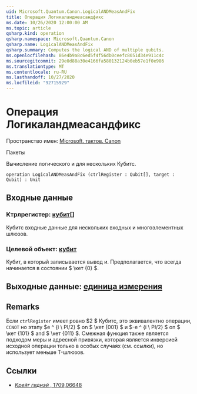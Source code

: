 ```yaml
---
uid: Microsoft.Quantum.Canon.LogicalANDMeasAndFix
title: Операция Логикаландмеасандфикс
ms.date: 10/26/2020 12:00:00 AM
ms.topic: article
qsharp.kind: operation
qsharp.namespace: Microsoft.Quantum.Canon
qsharp.name: LogicalANDMeasAndFix
qsharp.summary: Computes the logical AND of multiple qubits.
ms.openlocfilehash: 86e4b9a8c6ed5f4f56db0ceefc8051d34e911c4c
ms.sourcegitcommit: 29e0d88a30e4166fa580132124b0eb57e1f0e986
ms.translationtype: MT
ms.contentlocale: ru-RU
ms.lasthandoff: 10/27/2020
ms.locfileid: "92715929"
---
```

# <a name="logicalandmeasandfix-operation"></a>Операция Логикаландмеасандфикс

Пространство имен: [Microsoft. тактов. Canon](xref:Microsoft.Quantum.Canon)

Пакеты [](https://nuget.org/packages/)


Вычисление логического и для нескольких Кубитс.

```qsharp
operation LogicalANDMeasAndFix (ctrlRegister : Qubit[], target : Qubit) : Unit
```


## <a name="input"></a>Входные данные

### <a name="ctrlregister--qubit"></a>Ктрлрегистер: [кубит](xref:microsoft.quantum.lang-ref.qubit)[]

Кубитс входные данные для нескольких входных и многоэлементных шлюзов.


### <a name="target--qubit"></a>Целевой объект: [кубит](xref:microsoft.quantum.lang-ref.qubit)

Кубит, в который записывается вывод и. Предполагается, что всегда начинается в состоянии $ \кет {0} $.



## <a name="output--unit"></a>Выходные данные: [единица измерения](xref:microsoft.quantum.lang-ref.unit)



## <a name="remarks"></a>Remarks

Если `ctrlRegister` имеет ровно $2 $ Кубитс, это эквивалентно операции, `CCNOT` но этапу $e ^ {i \ PI/2} $ on $ \кет {001} $ и $-e ^ {i \ PI/2} $ on $ \кет {101} $ and $ \кет {011} $.
Смежная функция также является подходом меры и адресной привязки, которая является инверсией исходной операции только в особых случаях (см. ссылки), но использует меньше T-шлюзов.

## <a name="references"></a>Ссылки

- [*Крейг гиднэй* , 1709,06648](https://arxiv.org/abs/1709.06648)